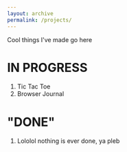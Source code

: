 ```yaml
---
layout: archive
permalink: /projects/
---
```


Cool things I've made go here

# IN PROGRESS

1. Tic Tac Toe 
2. Browser Journal 

# "DONE"

1. Lololol nothing is ever done, ya pleb